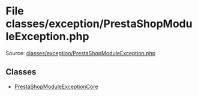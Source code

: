 File classes/exception/PrestaShopModuleException.php
=========

Source: [classes/exception/PrestaShopModuleException.php](https://github.com/PrestaShop/PrestaShop/blob/1.6.0.5/classes/exception/PrestaShopModuleException.php)


Classes
-------

* [PrestaShopModuleExceptionCore](class.PrestaShopModuleExceptionCore.md)

